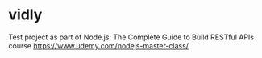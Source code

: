 # vidly
Test project as part of Node.js: The Complete Guide to Build RESTful APIs course
https://www.udemy.com/nodejs-master-class/
